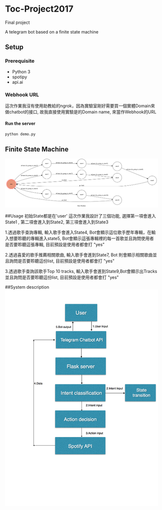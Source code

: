 # Toc-Project2017
Final project

A telegram bot based on a finite state machine

## Setup

### Prerequisite
* Python 3
* spotipy 
* api.ai
### Webhook URL
這次作業我沒有使用助教給的ngrok，因為實驗室剛好需要買一個實體Domain來做chatbot的接口,
故我直接使用實驗是的Domain name, 來當作Webhook的URL
#### Run the server
```sh
python demo.py
```
## Finite State Machine
![fsm](./img/show-fsm.png)

##Usage 
初始State都是在'user'
這次作業我設計了三個功能, 選擇第一項會進入State1 , 第二項會進入到State2, 第三項會進入到State3

1.透過歌手查詢專輯, 輸入歌手會進入State4, Bot會顯示這位歌手歷年專輯，在輸入想要聆聽的專輯進入state5, Bot會顯示這張專輯裡的每一首歌並且詢問使用者是否要聆聽這張專輯, 目前預設是使用者都會打 "yes"

2.透過喜愛的歌手推薦相關歌曲, 輸入歌手會進到State7, Bot 則會顯示相關歌曲並且詢問是否要聆聽這份list, 目前預設是使用者都會打 "yes"

3.透過歌手查詢該歌手Top 10 tracks, 輸入歌手會進到State9,Bot會顯示出Tracks並且詢問是否要聆聽這份list, 目前預設是使用者都會打 "yes" 


##System description 
![fsm](./img/system.png)




